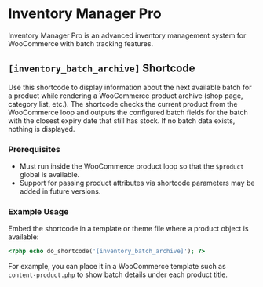 # Inventory Manager Pro

Inventory Manager Pro is an advanced inventory management system for WooCommerce with batch tracking features.

## `[inventory_batch_archive]` Shortcode

Use this shortcode to display information about the next available batch for a product while rendering a WooCommerce product archive (shop page, category list, etc.). The shortcode checks the current product from the WooCommerce loop and outputs the configured batch fields for the batch with the closest expiry date that still has stock. If no batch data exists, nothing is displayed.

### Prerequisites

- Must run inside the WooCommerce product loop so that the `$product` global is available.
- Support for passing product attributes via shortcode parameters may be added in future versions.

### Example Usage

Embed the shortcode in a template or theme file where a product object is available:

```php
<?php echo do_shortcode('[inventory_batch_archive]'); ?>
```

For example, you can place it in a WooCommerce template such as `content-product.php` to show batch details under each product title.
